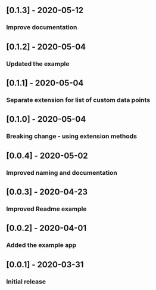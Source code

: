 ## [0.1.3] - 2020-05-12

### Improve documentation

## [0.1.2] - 2020-05-04

### Updated the example

## [0.1.1] - 2020-05-04

### Separate extension for list of custom data points

## [0.1.0] - 2020-05-04

### Breaking change - using extension methods

## [0.0.4] - 2020-05-02

### Improved naming and documentation

## [0.0.3] - 2020-04-23

### Improved Readme example

## [0.0.2] - 2020-04-01

### Added the example app

## [0.0.1] - 2020-03-31

### Initial release